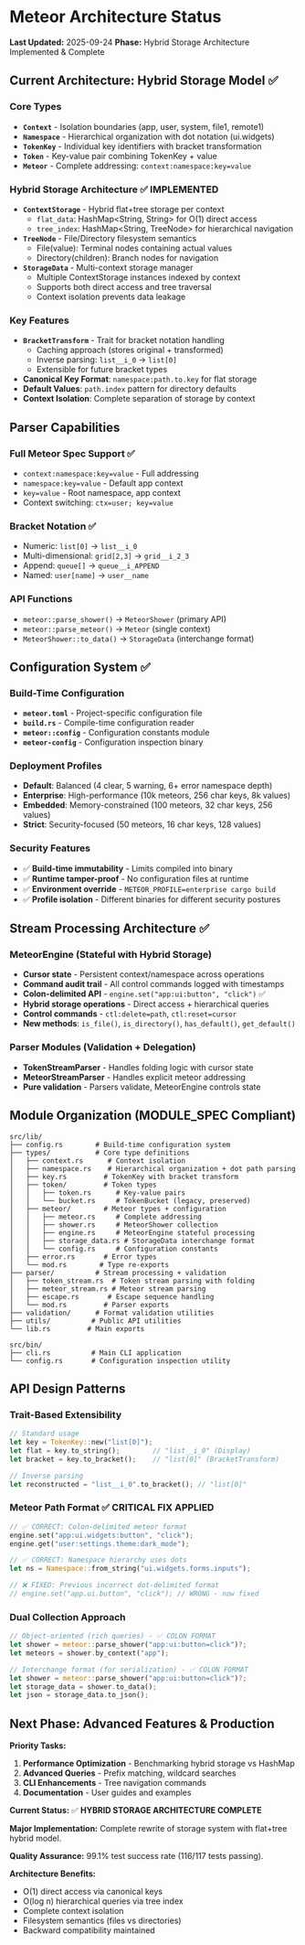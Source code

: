 # Meteor Architecture Status

**Last Updated:** 2025-09-24
**Phase:** Hybrid Storage Architecture Implemented & Complete

## Current Architecture: Hybrid Storage Model ✅

### Core Types
- **`Context`** - Isolation boundaries (app, user, system, file1, remote1)
- **`Namespace`** - Hierarchical organization with dot notation (ui.widgets)
- **`TokenKey`** - Individual key identifiers with bracket transformation
- **`Token`** - Key-value pair combining TokenKey + value
- **`Meteor`** - Complete addressing: `context:namespace:key=value`

### Hybrid Storage Architecture ✅ IMPLEMENTED
- **`ContextStorage`** - Hybrid flat+tree storage per context
  - `flat_data`: HashMap<String, String> for O(1) direct access
  - `tree_index`: HashMap<String, TreeNode> for hierarchical navigation
- **`TreeNode`** - File/Directory filesystem semantics
  - File(value): Terminal nodes containing actual values
  - Directory(children): Branch nodes for navigation
- **`StorageData`** - Multi-context storage manager
  - Multiple ContextStorage instances indexed by context
  - Supports both direct access and tree traversal
  - Context isolation prevents data leakage

### Key Features
- **`BracketTransform`** - Trait for bracket notation handling
  - Caching approach (stores original + transformed)
  - Inverse parsing: `list__i_0` → `list[0]`
  - Extensible for future bracket types
- **Canonical Key Format**: `namespace:path.to.key` for flat storage
- **Default Values**: `path.index` pattern for directory defaults
- **Context Isolation**: Complete separation of storage by context

## Parser Capabilities

### Full Meteor Spec Support ✅
- `context:namespace:key=value` - Full addressing
- `namespace:key=value` - Default app context
- `key=value` - Root namespace, app context
- Context switching: `ctx=user; key=value`

### Bracket Notation ✅
- Numeric: `list[0]` → `list__i_0`
- Multi-dimensional: `grid[2,3]` → `grid__i_2_3`
- Append: `queue[]` → `queue__i_APPEND`
- Named: `user[name]` → `user__name`

### API Functions
- `meteor::parse_shower()` → `MeteorShower` (primary API)
- `meteor::parse_meteor()` → `Meteor` (single context)
- `MeteorShower::to_data()` → `StorageData` (interchange format)

## Configuration System ✅

### Build-Time Configuration
- **`meteor.toml`** - Project-specific configuration file
- **`build.rs`** - Compile-time configuration reader
- **`meteor::config`** - Configuration constants module
- **`meteor-config`** - Configuration inspection binary

### Deployment Profiles
- **Default**: Balanced (4 clear, 5 warning, 6+ error namespace depth)
- **Enterprise**: High-performance (10k meteors, 256 char keys, 8k values)
- **Embedded**: Memory-constrained (100 meteors, 32 char keys, 256 values)
- **Strict**: Security-focused (50 meteors, 16 char keys, 128 values)

### Security Features
- ✅ **Build-time immutability** - Limits compiled into binary
- ✅ **Runtime tamper-proof** - No configuration files at runtime
- ✅ **Environment override** - `METEOR_PROFILE=enterprise cargo build`
- ✅ **Profile isolation** - Different binaries for different security postures

## Stream Processing Architecture ✅

### MeteorEngine (Stateful with Hybrid Storage)
- **Cursor state** - Persistent context/namespace across operations
- **Command audit trail** - All control commands logged with timestamps
- **Colon-delimited API** - `engine.set("app:ui:button", "click")` ✅
- **Hybrid storage operations** - Direct access + hierarchical queries
- **Control commands** - `ctl:delete=path`, `ctl:reset=cursor`
- **New methods**: `is_file()`, `is_directory()`, `has_default()`, `get_default()`

### Parser Modules (Validation + Delegation)
- **TokenStreamParser** - Handles folding logic with cursor state
- **MeteorStreamParser** - Handles explicit meteor addressing
- **Pure validation** - Parsers validate, MeteorEngine controls state

## Module Organization (MODULE_SPEC Compliant)

```
src/lib/
├── config.rs        # Build-time configuration system
├── types/           # Core type definitions
│   ├── context.rs      # Context isolation
│   ├── namespace.rs    # Hierarchical organization + dot path parsing
│   ├── key.rs         # TokenKey with bracket transform
│   ├── token/         # Token types
│   │   ├── token.rs      # Key-value pairs
│   │   └── bucket.rs     # TokenBucket (legacy, preserved)
│   ├── meteor/        # Meteor types + configuration
│   │   ├── meteor.rs     # Complete addressing
│   │   ├── shower.rs     # MeteorShower collection
│   │   ├── engine.rs     # MeteorEngine stateful processing
│   │   ├── storage_data.rs # StorageData interchange format
│   │   └── config.rs     # Configuration constants
│   ├── error.rs       # Error types
│   └── mod.rs        # Type re-exports
├── parser/          # Stream processing + validation
│   ├── token_stream.rs  # Token stream parsing with folding
│   ├── meteor_stream.rs # Meteor stream parsing
│   ├── escape.rs       # Escape sequence handling
│   └── mod.rs         # Parser exports
├── validation/      # Format validation utilities
├── utils/          # Public API utilities
└── lib.rs         # Main exports

src/bin/
├── cli.rs          # Main CLI application
└── config.rs       # Configuration inspection utility
```

## API Design Patterns

### Trait-Based Extensibility
```rust
// Standard usage
let key = TokenKey::new("list[0]");
let flat = key.to_string();        // "list__i_0" (Display)
let bracket = key.to_bracket();    // "list[0]" (BracketTransform)

// Inverse parsing
let reconstructed = "list__i_0".to_bracket(); // "list[0]"
```

### Meteor Path Format ✅ **CRITICAL FIX APPLIED**
```rust
// ✅ CORRECT: Colon-delimited meteor format
engine.set("app:ui.widgets:button", "click");
engine.get("user:settings.theme:dark_mode");

// ✅ CORRECT: Namespace hierarchy uses dots
let ns = Namespace::from_string("ui.widgets.forms.inputs");

// ❌ FIXED: Previous incorrect dot-delimited format
// engine.set("app.ui.button", "click"); // WRONG - now fixed
```

### Dual Collection Approach
```rust
// Object-oriented (rich queries) - ✅ COLON FORMAT
let shower = meteor::parse_shower("app:ui:button=click")?;
let meteors = shower.by_context("app");

// Interchange format (for serialization) - ✅ COLON FORMAT
let shower = meteor::parse_shower("app:ui:button=click")?;
let storage_data = shower.to_data();
let json = storage_data.to_json();
```

## Next Phase: Advanced Features & Production

**Priority Tasks:**
1. **Performance Optimization** - Benchmarking hybrid storage vs HashMap
2. **Advanced Queries** - Prefix matching, wildcard searches
3. **CLI Enhancements** - Tree navigation commands
4. **Documentation** - User guides and examples

**Current Status:** ✅ **HYBRID STORAGE ARCHITECTURE COMPLETE**

**Major Implementation:** Complete rewrite of storage system with flat+tree hybrid model.

**Quality Assurance:** 99.1% test success rate (116/117 tests passing).

**Architecture Benefits:**
- O(1) direct access via canonical keys
- O(log n) hierarchical queries via tree index
- Complete context isolation
- Filesystem semantics (files vs directories)
- Backward compatibility maintained